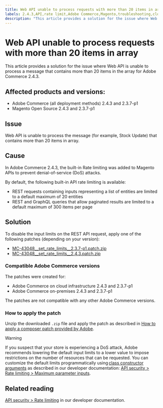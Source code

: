 ```yaml
---
title: Web API unable to process requests with more than 20 items in array
labels: 2.4.3,API,rate limit,Adobe Commerce,Magento,troubleshooting,cloud infrastructure,on-premises
description: "This article provides a solution for the issue where Web API is unable to process a message that contains more than 20 items in the array for Adobe Commerce 2.4.3."
---
```


# Web API unable to process requests with more than 20 items in array

This article provides a solution for the issue where Web API is unable to process a message that contains more than 20 items in the array for Adobe Commerce 2.4.3.

## Affected products and versions:

* Adobe Commerce (all deployment methods) 2.4.3 and 2.3.7-p1
* Magento Open Source 2.4.3 and 2.3.7-p1

## Issue

Web API is unable to process the message (for example, Stock Update) that contains more than 20 items in array.

## Cause

In Adobe Commerce 2.4.3, the built-in Rate limiting was added to Magento APIs to prevent denial-of-service (DoS) attacks.

By default, the following built-in API rate limiting is available:

* REST requests containing inputs representing a list of entities are limited to a default maximum of 20 entities
* REST and GraphQL queries that allow paginated results are limited to a default maximum of 300 items per page

## Solution

To disable the input limits on the REST API request, apply one of the following patches (depending on your version):

* [MC-43048__set_rate_limits__2.3.7-p1.patch.zip](assets/MC-43048__set_rate_limits__2.3.7-p1.patch.zip)
* [MC-43048__set_rate_limits__2.4.3.patch.zip](assets/MC-43048__set_rate_limits__2.4.3.patch.zip)

### Compatible Adobe Commerce versions

The patches were created for:

* Adobe Commerce on cloud infrastructure 2.4.3 and 2.3.7-p1
* Adobe Commerce on-premises 2.4.3 and 2.3.7-p1

The patches are not compatible with any other Adobe Commerce versions.

### How to apply the patch

Unzip the downloaded `.zip` file and apply the patch as described in [How to apply a composer patch provided by Adobe](https://support.magento.com/hc/en-us/articles/360028367731).

>[!WARNING]
>
>If you suspect that your store is experiencing a DoS attack, Adobe recommends lowering the default input limits to a lower value to impose restrictions on the number of resources that can be requested.  You can customize the default limits programmatically using [class constructor arguments](https://devdocs.magento.com/guides/v2.4/extension-dev-guide/build/di-xml-file.html)
>as described in our developer documentation: [API security > Rate limiting > Maximum parameter inputs](https://devdocs.magento.com/guides/v2.4/get-started/api-security.html#rate-limiting).

## Related reading

[API security > Rate limiting](https://devdocs.magento.com/guides/v2.4/get-started/api-security.html#rate-limiting) in our developer documentation. 

